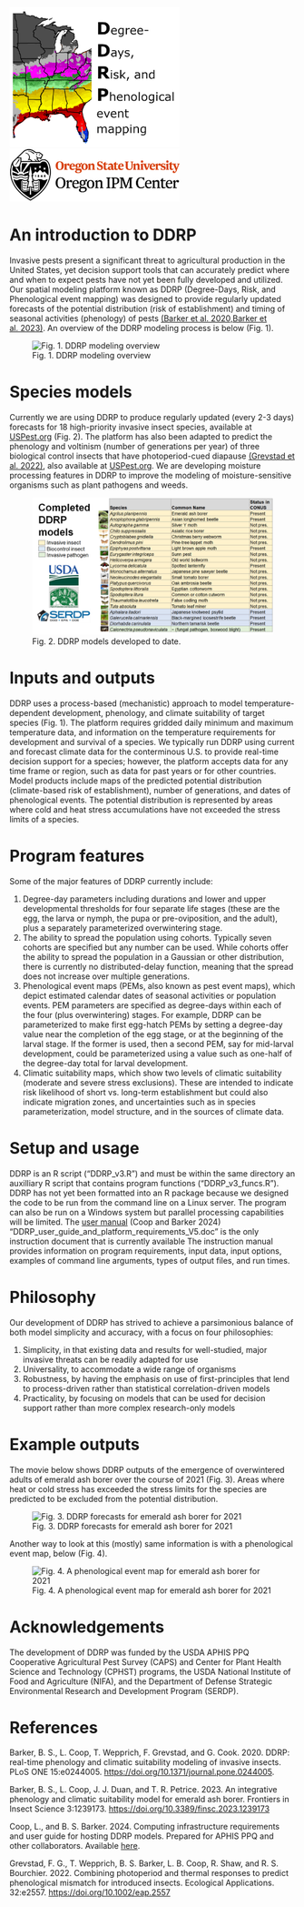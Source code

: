 <img src="https://github.com/bbarker505/ddrp_v2/blob/master/images/DDRP_logo2.png" width="300"/>
<img src="https://github.com/bbarker505/ddrp_v2/blob/master/images/OSU_IPMC_horizontal_2C_O_over_B.png" width="300"/>

# An introduction to DDRP

Invasive pests present a significant threat to agricultural production
in the United States, yet decision support tools that can accurately
predict where and when to expect pests have not yet been fully developed
and utilized. Our spatial modeling platform known as DDRP (Degree-Days,
Risk, and Phenological event mapping) was designed to provide regularly
updated forecasts of the potential distribution (risk of establishment)
and timing of seasonal activities (phenology) of pests [(Barker et
al. 2020,](https://doi.org/10.1371/journal.pone.0244005)[Barker et
al. 2023)](https://doi.org/10.3389/finsc.2023.1239173). An overview of
the DDRP modeling process is below (Fig. 1).

<figure>
<img
src="https://github.com/bbarker505/ddrp_v2/blob/master/images/model_overview.png?raw=true"
alt="Fig. 1. DDRP modeling overview" />
<figcaption aria-hidden="true">Fig. 1. DDRP modeling
overview</figcaption>
</figure>

# Species models

Currently we are using DDRP to produce regularly updated (every 2-3
days) forecasts for 18 high-priority invasive insect species, available
at [USPest.org](http://uspest.org/CAPS) (Fig. 2). The platform has also
been adapted to predict the phenology and voltinism (number of
generations per year) of three biological control insects that have
photoperiod-cued diapause [(Grevstad et
al. 2022)](https://doi.org/10.1002/eap.2557), also available at
[USPest.org](http://uspest.org/dd/dodmaps). We are developing moisture
processing features in DDRP to improve the modeling of
moisture-sensitive organisms such as plant pathogens and weeds.

<figure>
<img
src="https://github.com/bbarker505/ddrp_v2/blob/master/images/spp_models.png?raw=true"
alt="Fig. 2. DDRP models developed to date." />
<figcaption aria-hidden="true">Fig. 2. DDRP models developed to
date.</figcaption>
</figure>

# Inputs and outputs

DDRP uses a process-based (mechanistic) approach to model
temperature-dependent development, phenology, and climate suitability of
target species (Fig. 1). The platform requires gridded daily minimum and
maximum temperature data, and information on the temperature
requirements for development and survival of a species. We typically run
DDRP using current and forecast climate data for the conterminous U.S.
to provide real-time decision support for a species; however, the
platform accepts data for any time frame or region, such as data for
past years or for other countries. Model products include maps of the
predicted potential distribution (climate-based risk of establishment),
number of generations, and dates of phenological events. The potential
distribution is represented by areas where cold and heat stress
accumulations have not exceeded the stress limits of a species.

# Program features

Some of the major features of DDRP currently include:  
1) Degree-day parameters including durations and lower and upper
developmental thresholds for four separate life stages (these are the
egg, the larva or nymph, the pupa or pre-oviposition, and the adult),
plus a separately parameterized overwintering stage.  
2) The ability to spread the population using cohorts. Typically seven
cohorts are specified but any number can be used. While cohorts offer
the ability to spread the population in a Gaussian or other
distribution, there is currently no distributed-delay function, meaning
that the spread does not increase over multiple generations.  
3) Phenological event maps (PEMs, also known as pest event maps), which
depict estimated calendar dates of seasonal activities or population
events. PEM parameters are specified as degree-days within each of the
four (plus overwintering) stages. For example, DDRP can be parameterized
to make first egg-hatch PEMs by setting a degree-day value near the
completion of the egg stage, or at the beginning of the larval stage. If
the former is used, then a second PEM, say for mid-larval development,
could be parameterized using a value such as one-half of the degree-day
total for larval development.  
4) Climatic suitability maps, which show two levels of climatic
suitability (moderate and severe stress exclusions). These are intended
to indicate risk likelihood of short vs. long-term establishment but
could also indicate migration zones, and uncertainties such as in
species parameterization, model structure, and in the sources of climate
data.

# Setup and usage

DDRP is an R script (“DDRP\_v3.R”) and must be within the same directory
an auxilliary R script that contains program functions
(“DDRP\_v3\_funcs.R”). DDRP has not yet been formatted into an R package
because we designed the code to be run from the command line on a Linux
server. The program can also be run on a Windows system but parallel
processing capabilities will be limited. The [user
manual](https://github.com/bbarker505/ddrp_v3/blob/main/manual/DDRP_user_guide_and_platform_requirements_V5.doc)
(Coop and Barker 2024)
“DDRP\_user\_guide\_and\_platform\_requirements\_V5.doc” is the only
instruction document that is currently available The instruction manual
provides information on program requirements, input data, input options,
examples of command line arguments, types of output files, and run
times.

# Philosophy

Our development of DDRP has strived to achieve a parsimonious balance of
both model simplicity and accuracy, with a focus on four philosophies:  
1) Simplicity, in that existing data and results for well-studied, major
invasive threats can be readily adapted for use  
2) Universality, to accommodate a wide range of organisms  
3) Robustness, by having the emphasis on use of first-principles that
lend to process-driven rather than statistical correlation-driven
models  
4) Practicality, by focusing on models that can be used for decision
support rather than more complex research-only models

# Example outputs

The movie below shows DDRP outputs of the emergence of overwintered
adults of emerald ash borer over the course of 2021 (Fig. 3). Areas
where heat or cold stress has exceeded the stress limits for the species
are predicted to be excluded from the potential distribution.

<figure>
<img
src="https://github.com/bbarker505/ddrp_v2/blob/master/images/EAB_2021.gif?raw=true"
alt="Fig. 3. DDRP forecasts for emerald ash borer for 2021" />
<figcaption aria-hidden="true">Fig. 3. DDRP forecasts for emerald ash
borer for 2021</figcaption>
</figure>

Another way to look at this (mostly) same information is with a
phenological event map, below (Fig. 4).

<figure>
<img
src="https://github.com/bbarker505/ddrp_v2/blob/master/images/EAB_Avg_PEMp0Excl2_20211231.png?raw=TRUE"
alt="Fig. 4. A phenological event map for emerald ash borer for 2021" />
<figcaption aria-hidden="true">Fig. 4. A phenological event map for
emerald ash borer for 2021</figcaption>
</figure>

# Acknowledgements

The development of DDRP was funded by the USDA APHIS PPQ Cooperative
Agricultural Pest Survey (CAPS) and Center for Plant Health Science and
Technology (CPHST) programs, the USDA National Institute of Food and
Agriculture (NIFA), and the Department of Defense Strategic
Environmental Research and Development Program (SERDP).

# References

Barker, B. S., L. Coop, T. Wepprich, F. Grevstad, and G. Cook. 2020.
DDRP: real-time phenology and climatic suitability modeling of invasive
insects. PLoS ONE 15:e0244005.
<https://doi.org/10.1371/journal.pone.0244005>.

Barker, B. S., L. Coop, J. J. Duan, and T. R. Petrice. 2023. An
integrative phenology and climatic suitability model for emerald ash
borer. Frontiers in Insect Science 3:1239173.
<https://doi.org/10.3389/finsc.2023.1239173>

Coop, L., and B. S. Barker. 2024. Computing infrastructure requirements
and user guide for hosting DDRP models. Prepared for APHIS PPQ and other
collaborators. Available
[here](https://github.com/bbarker505/ddrp_v3/blob/main/manual/DDRP_user_guide_and_platform_requirements_V5.doc).

Grevstad, F. G., T. Wepprich, B. S. Barker, L. B. Coop, R. Shaw, and R.
S. Bourchier. 2022. Combining photoperiod and thermal responses to
predict phenological mismatch for introduced insects. Ecological
Applications. 32:e2557. <https://doi.org/10.1002/eap.2557>
